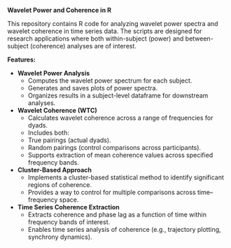 **Wavelet Power and Coherence in R**

This repository contains R code for analyzing wavelet power spectra and wavelet coherence in time series data. The scripts are designed for research applications where both within-subject (power) and between-subject (coherence) analyses are of interest.

**Features:**
+ **Wavelet Power Analysis**
  + Computes the wavelet power spectrum for each subject.
  + Generates and saves plots of power spectra.
  + Organizes results in a subject-level dataframe for downstream analyses.
+ **Wavelet Coherence (WTC)**
  + Calculates wavelet coherence across a range of frequencies for dyads.
  + Includes both:
  + True pairings (actual dyads).
  + Random pairings (control comparisons across participants).
  + Supports extraction of mean coherence values across specified frequency bands.
+ **Cluster-Based Approach**
  + Implements a cluster-based statistical method to identify significant regions of coherence.
  + Provides a way to control for multiple comparisons across time–frequency space.
+ **Time Series Coherence Extraction**
  + Extracts coherence and phase lag as a function of time within frequency bands of interest.
  + Enables time series analysis of coherence (e.g., trajectory plotting, synchrony dynamics).
